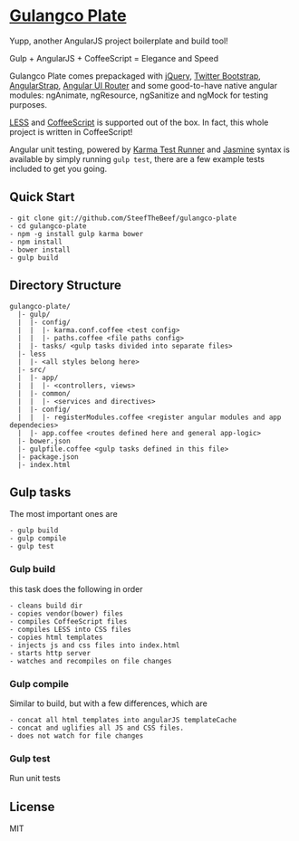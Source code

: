 # [Gulangco Plate](http://steefthebeef.github.io/gulangco-plate)
Yupp, another AngularJS project boilerplate and build tool!

Gulp + AngularJS + CoffeeScript = Elegance and Speed

Gulangco Plate comes prepackaged with [jQuery](http://jquery.com), [Twitter Bootstrap](http://getbootstrap.com), [AngularStrap](http://mgcrea.github.io/angular-strap), [Angular UI Router](https://github.com/angular-ui/ui-router) and some good-to-have native angular modules: ngAnimate, ngResource, ngSanitize and ngMock for testing purposes. 

[LESS](http://lesscss.org) and [CoffeeScript](http://coffeescript.org) is supported out of the box. In fact, this whole project is written in CoffeeScript!

Angular unit testing, powered by [Karma Test Runner](http://karma-runner.github.io) and [Jasmine](http://jasmine.github.io) syntax is available by simply running `gulp test`, there are a few example tests included to get you going.

## Quick Start

```
- git clone git://github.com/SteefTheBeef/gulangco-plate
- cd gulangco-plate
- npm -g install gulp karma bower
- npm install
- bower install
- gulp build
```

## Directory Structure

```
gulangco-plate/
  |- gulp/
  |  |- config/
  |  |  |- karma.conf.coffee <test config>
  |  |  |- paths.coffee <file paths config>
  |  |- tasks/ <gulp tasks divided into separate files>
  |- less 
  |  |- <all styles belong here>
  |- src/
  |  |- app/
  |  |  |- <controllers, views>
  |  |- common/
  |  |  |- <services and directives>
  |  |- config/
  |  |  |- registerModules.coffee <register angular modules and app dependecies>
  |  |- app.coffee <routes defined here and general app-logic>
  |- bower.json
  |- gulpfile.coffee <gulp tasks defined in this file>
  |- package.json
  |- index.html
```

## Gulp tasks
The most important ones are
```
- gulp build
- gulp compile
- gulp test
```
### Gulp build
this task does the following in order
```
- cleans build dir
- copies vendor(bower) files
- compiles CoffeeScript files
- compiles LESS into CSS files
- copies html templates
- injects js and css files into index.html
- starts http server
- watches and recompiles on file changes
```

### Gulp compile
Similar to build, but with a few differences, which are
```
- concat all html templates into angularJS templateCache
- concat and uglifies all JS and CSS files.
- does not watch for file changes
```

### Gulp test
Run unit tests

## License
MIT
